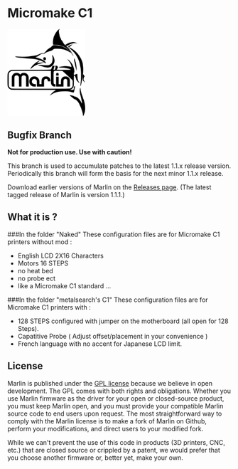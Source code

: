 # Micromake C1

<img align="top" width=175 src="buildroot/share/pixmaps/logo/marlin-250.png" />

## Bugfix Branch

__Not for production use. Use with caution!__

This branch is used to accumulate patches to the latest 1.1.x release version. Periodically this branch will form the basis for the next minor 1.1.x release.

Download earlier versions of Marlin on the [Releases page](https://github.com/MarlinFirmware/Marlin/releases). (The latest tagged release of Marlin is version 1.1.1.)

## What it is ?

###In the folder "Naked"
These configuration files are for Micromake C1 printers without mod :
  - English LCD 2X16 Characters
  - Motors 16 STEPS
  - no heat bed
  - no probe ect
  - like a Micromake C1 standard ...

###In the folder "metalsearch's C1"
These configuration files are for Micromake C1 printers with :
  - 128 STEPS configured with jumper on the motherboard (all open for 128 Steps).
  - Capatitive Probe ( Adjust offset/placement in your convenience )
  - French language with no accent for Japanese LCD limit.

## License

Marlin is published under the [GPL license](/LICENSE) because we believe in open development. The GPL comes with both rights and obligations. Whether you use Marlin firmware as the driver for your open or closed-source product, you must keep Marlin open, and you must provide your compatible Marlin source code to end users upon request. The most straightforward way to comply with the Marlin license is to make a fork of Marlin on Github, perform your modifications, and direct users to your modified fork.

While we can't prevent the use of this code in products (3D printers, CNC, etc.) that are closed source or crippled by a patent, we would prefer that you choose another firmware or, better yet, make your own.
